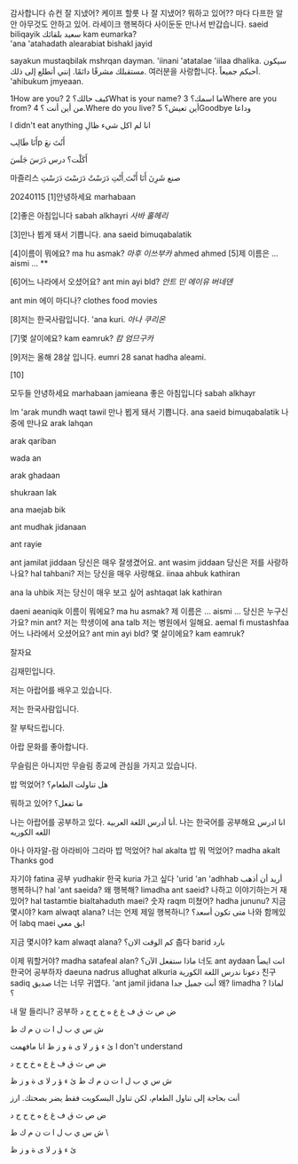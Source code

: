 감사합니다  슈컨
잘 지냈어? 케이프 할룻
나 잘 지냈어? 
뭐하고 있어??  마다 다프한 알안
아무것도 안하고 있어. 라세이크
행복하다 사이둔둔
만나서 반갑습니다. saeid biliqayik سعيد بلقائك
 kam eumarka?
\
'ana 'atahadath alearabiat bishakl jayid


sayakun mustaqbilak mshrqan dayman. 'iinani 'atatalae 'iilaa dhalika. سيكون مستقبلك مشرقًا دائمًا. إنني أتطلع إلى ذلك.
여러분을 사랑합니다.
أحبكم جميعاً. 'ahibukum jmyeaan.




1How are you?
كيف حالك؟
2What is your name?
ما اسمك؟
3Where are you from?
من أين أنت ؟
4.Where do you live?
أين تعيش؟
5Goodbye
وداعا


I didn't eat anything
انا لم اكل شيء
ظالِ

أَنَا طَالِبp
أَنُتَ 
نعَ

أَكَلْت؟
درس
دَرَسَ
جَلَسَ

마즐리스
صنع
شَرِنَ
أَنَا
أَنْتَ
ِأَنْتِ
دَرَسْتٌ
دَرَسْتَ
دَرَسْتِ


20240115
[1]안녕하세요
marhabaan

[2]좋은 아침입니다
sabah alkhayri *사바 홀헤리*

[3]만나 뵙게 돼서 기쁩니다.
ana saeid bimuqabalatik

[4]이름이 뭐에요?
ma hu asmak? *마후 이쓰부카*
ahmed
ahmed
[5]제 이름은 ...
aismi ... **

[6]어느 나라에서 오셨어요?
ant min ayi bld? *안트 민 에이유 버네덴*

ant min 에이 마디나?
clothes food movies

[8]저는 한국사람입니다.
'ana kuri. *아나 쿠리온*

[7]몇 살이에요?
kam eamruk? *캄 엄므구카*

[9]저는 올해 28살 입니다.
eumri 28 sanat hadha aleami. 

[10]



모두들 안녕하세요
marhabaan jamieana
좋은 아침입니다
sabah alkhayr

lm 'arak mundh waqt tawil
만나 뵙게 돼서 기쁩니다.
ana saeid bimuqabalatik
나중에 만나요
arak lahqan

arak qariban

wada an

arak ghadaan

shukraan lak

ana maejab bik

ant mudhak jidanaan

ant rayie

ant jamilat jiddaan
당신은 매우 잘생겼어요.
ant wasim jiddaan
당신은 저를 사랑하나요?
hal tahbani?
저는 당신을 매우 사랑해요.
iinaa ahbuk kathiran

ana la uhbik
저는 당신이 매우 보고 싶어 
ashtaqat lak kathiran

daeni aeaniqik
이름이 뭐에요?
ma hu asmak?
제 이름은 ...
aismi ...
당신은 누구신가요?
min ant?
저는 학생이에
ana talb
저는 병원에서 일해요.
aemal fi mustashfaa
어느 나라에서 오셨어요?
ant min ayi bld?
몇 살이에요?
kam eamruk?




잘자요



김재민입니다.

저는 아랍어를 배우고 있습니다.

저는 한국사람입니다.

잘 부탁드립니다.

아랍 문화를 좋아합니다.

무슬림은 아니지만 무슬림 종교에 관심을 가지고 있습니다.



밥 먹었어?
هل تناولت الطعام؟

뭐하고 있어?
ما تفعل؟

나는 아랍어를 공부하고 있다.
أنا أدرس اللغة العربية.
나는 한국어를 공부해요
انا ادرس اللغه الكوريه

아나 아자알-람 아라비아
그라마
밥 먹었어? hal akalta
밥 뭐 먹었어? madha akalt
Thanks god 




자기야 fatina
공부 yudhakir
한국 kuria
가고 싶다 'urid 'an 'adhhab أريد أن أذهب
행복하니? hal 'ant saeida?
왜 행복해? limadha ant saeid?
나하고 이야기하는거 재밌어? hal tastamtie bialtahaduth maei?
숫자 raqm
미쳤어? hadha jununu?
지금 몇시야? kam alwaqt alana?
너는 언제 제일 행복하니? متى تكون أسعد؟
나와 함께있어 اabq maei ابق معي


지금 몇시야? kam alwaqt alana? كم الوقت الان؟
춥다 barid بارد


이제 뭐할거야? madha satafeal alan? ماذا ستفعل الآن؟
너도 ant aydaan انت ايضاً
한국어 공부하자 daeuna nadrus allughat alkuria دعونا ندرس اللغة الكورية
친구 sadiq صديق
너는 너무 귀엽다. 'ant jamil jidana أنت جميل جدا
왜? limadha ? لماذا ؟


내 말 들리니?
공부하
ض
ص
ث
ق
ف
غ
ع
ه
خ
ح
ج
د

ش
س
ي
ب
ل
ا
ت
ن
م
ك
ط

ئ
ء
ؤ
ر
لا
ى
ة
و
ز
ظ
انا مافهمت I don't understand

ض
ص
ث
ق
ف
غ
ع
ه
خ
ح
ج
د

ش
س
ي
ب
ل
ا
ت
ن
م
ك
ط
ئ
ء
ؤ
ر
لا
ى
ة
و
ز
ظ


أنت بحاجة إلى تناول الطعام، لكن تناول البسكويت فقط يضر بصحتك.
ارز


ض
ص
ث
ق
ف
غ
ع
ه
خ
ح
ج
د

ش
س
ي
ب
ل
ا
ت
ن
م
ك
ط
\

ئ
ء
ؤ
ر
لا
ى
ة
و
ز
ظ
